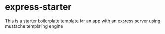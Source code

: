 # express-starter
This is a starter boilerplate template for an app with an express server using mustache templating engine
